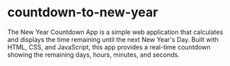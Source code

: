 # countdown-to-new-year
 The New Year Countdown App is a simple web application that calculates and displays the time remaining until the next New Year's Day. Built with HTML, CSS, and JavaScript, this app provides a real-time countdown showing the remaining days, hours, minutes, and seconds.
